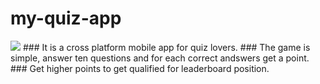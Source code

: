 # my-quiz-app
<img src="https://media.giphy.com/media/vFKqnCdLPNOKc/giphy.gif" />
### It is a cross platform mobile app for quiz lovers.
### The game is simple, answer ten questions and for each correct andswers get a point.
### Get higher points to get qualified for leaderboard position.
